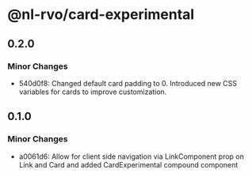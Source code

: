 # @nl-rvo/card-experimental

## 0.2.0

### Minor Changes

- 540d0f8: Changed default card padding to 0.
  Introduced new CSS variables for cards to improve customization.

## 0.1.0

### Minor Changes

- a0061d6: Allow for client side navigation via LinkComponent prop on Link and Card and added CardExperimental compound component
